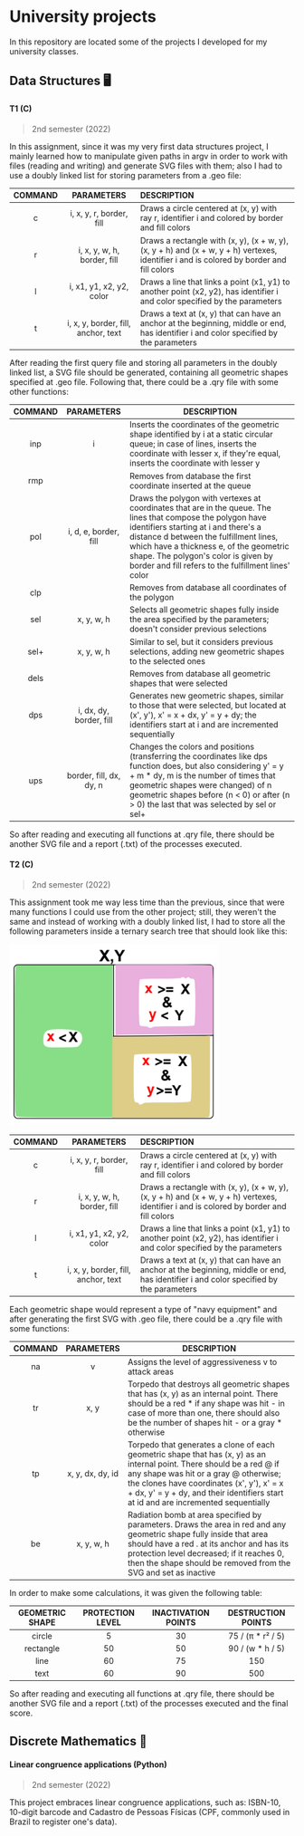 # University projects

In this repository are located some of the projects I developed for my university classes.



## Data Structures :desktop_computer:

#### T1 (C)

> 2nd semester (2022)

In this assignment, since it was my very first data structures project, I mainly learned how to manipulate given paths in argv in order to work with files (reading and writing) and generate SVG files with them; also I had to use a doubly linked list for storing parameters from a .geo file:

| COMMAND |             PARAMETERS              | DESCRIPTION                                                  |
| :-----: | :---------------------------------: | :----------------------------------------------------------- |
|    c    |      i, x, y, r, border, fill       | Draws a circle centered at (x, y) with ray r, identifier i and colored by border and fill colors |
|    r    |     i, x, y, w, h, border, fill     | Draws a rectangle with (x, y), (x + w, y), (x, y + h) and (x + w, y + h) vertexes, identifier i and is colored by border and fill colors |
|    l    |      i, x1, y1, x2, y2, color       | Draws a line that links a point (x1, y1) to another point (x2, y2), has identifier i and color specified by the parameters |
|    t    | i, x, y, border, fill, anchor, text | Draws a text at (x, y) that can have an anchor at the beginning, middle or end, has identifier i and color specified by the parameters |

After reading the first query file and storing all parameters in the doubly linked list, a SVG file should be generated, containing all geometric shapes specified at .geo file. Following that, there could be a .qry file with some other functions:

| COMMAND |       PARAMETERS        | DESCRIPTION                                                  |
| :-----: | :---------------------: | ------------------------------------------------------------ |
|   inp   |            i            | Inserts the coordinates of the geometric shape identified by i at a static circular queue; in case of lines, inserts the coordinate with lesser x, if they're equal, inserts the coordinate with lesser y |
|   rmp   |                         | Removes from database the first coordinate inserted at the queue |
|   pol   |  i, d, e, border, fill  | Draws the polygon with vertexes at coordinates that are in the queue. The lines that compose the polygon have identifiers starting at i and there's a distance d between the fulfillment lines, which have a thickness e, of the geometric shape. The polygon's color is given by border and fill refers to the fulfillment lines' color |
|   clp   |                         | Removes from database all coordinates of the polygon         |
|   sel   |       x, y, w, h        | Selects all geometric shapes fully inside the area specified by the parameters; doesn't consider previous selections |
|  sel+   |       x, y, w, h        | Similar to sel, but it considers previous selections, adding new geometric shapes to the selected ones |
|  dels   |                         | Removes from database all geometric shapes that were selected |
|   dps   | i, dx, dy, border, fill | Generates new geometric shapes, similar to those that were selected, but located at (x', y'), x' = x + dx, y' = y + dy; the identifiers start at i and are incremented sequentially |
|   ups   | border, fill, dx, dy, n | Changes the colors and positions (transferring the coordinates like dps function does, but also considering y' = y + m * dy, m is the number of times that geometric shapes were changed) of n geometric shapes before (n < 0) or after (n > 0) the last that was selected by sel or sel+ |

So after reading and executing all functions at .qry file, there should be another SVG file and a report (.txt) of the processes executed.



#### T2 (C)

> 2nd semester (2022)

This assignment took me way less time than the previous, since that were many functions I could use from the other project; still, they weren't the same and instead of working with a doubly linked list, I had to store all the following parameters inside a ternary search tree that should look like this:

![Ternary tree](./assets/ternarytree.png)

| COMMAND |             PARAMETERS              | DESCRIPTION                                                  |
| :-----: | :---------------------------------: | :----------------------------------------------------------- |
|    c    |      i, x, y, r, border, fill       | Draws a circle centered at (x, y) with ray r, identifier i and colored by border and fill colors |
|    r    |     i, x, y, w, h, border, fill     | Draws a rectangle with (x, y), (x + w, y), (x, y + h) and (x + w, y + h) vertexes, identifier i and is colored by border and fill colors |
|    l    |      i, x1, y1, x2, y2, color       | Draws a line that links a point (x1, y1) to another point (x2, y2), has identifier i and color specified by the parameters |
|    t    | i, x, y, border, fill, anchor, text | Draws a text at (x, y) that can have an anchor at the beginning, middle or end, has identifier i and color specified by the parameters |

Each geometric shape would represent a type of "navy equipment" and after generating the first SVG with .geo file, there could be a .qry file with some functions:

| COMMAND |    PARAMETERS    | DESCRIPTION                                                  |
| :-----: | :--------------: | ------------------------------------------------------------ |
|   na    |        v         | Assigns the level of aggressiveness v to attack areas        |
|   tr    |       x, y       | Torpedo that destroys all geometric shapes that has (x, y) as an internal point. There should be a red * if any shape was hit - in case of more than one, there should also be the number of shapes hit - or a gray * otherwise |
|   tp    | x, y, dx, dy, id | Torpedo that generates a clone of each geometric shape that has (x, y) as an internal point. There should be a red @ if any shape was hit or a gray @ otherwise; the clones have coordinates (x', y'), x' = x + dx, y' = y + dy, and their identifiers start at id and are incremented sequentially |
|   be    |    x, y, w, h    | Radiation bomb at area specified by parameters. Draws the area in red and any geometric shape fully inside that area should have a red . at its anchor and has its protection level decreased; if it reaches 0, then the shape should be removed from the SVG and set as inactive |

In order to make some calculations, it was given the following table:

| GEOMETRIC SHAPE | PROTECTION LEVEL | INACTIVATION POINTS | DESTRUCTION POINTS |
| :-------------: | :--------------: | :-----------------: | :----------------: |
|     circle      |        5         |         30          | 75 / (π * r² / 5)  |
|    rectangle    |        50        |         50          |  90 / (w * h / 5)  |
|      line       |        60        |         75          |        150         |
|      text       |        60        |         90          |        500         |

So after reading and executing all functions at .qry file, there should be another SVG file and a report (.txt) of the processes executed and the final score.





## Discrete Mathematics :triangular_ruler:

#### Linear congruence applications (Python)

> 2nd semester (2022)

This project embraces linear congruence applications, such as: ISBN-10, 10-digit barcode and Cadastro de Pessoas Físicas (CPF, commonly used in Brazil to register one's data).